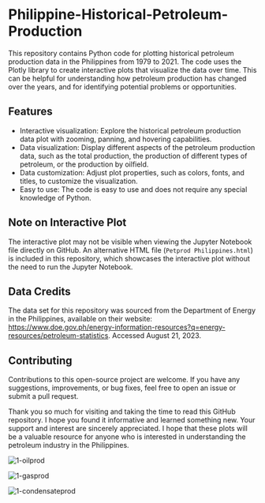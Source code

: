 # Philippine-Historical-Petroleum-Production
This repository contains Python code for plotting historical petroleum production data in the Philippines from 1979 to 2021. The code uses the Plotly library to create interactive plots that visualize the data over time. This can be helpful for understanding how petroleum production has changed over the years, and for identifying potential problems or opportunities.

## Features
- Interactive visualization: Explore the historical petroleum production data plot with zooming, panning, and hovering capabilities.
- Data visualization: Display different aspects of the petroleum production data, such as the total production, the production of different types of petroleum, or the production by oilfield.
- Data customization: Adjust plot properties, such as colors, fonts, and titles, to customize the visualization.
- Easy to use: The code is easy to use and does not require any special knowledge of Python.

## Note on Interactive Plot
The interactive plot may not be visible when viewing the Jupyter Notebook file directly on GitHub. An alternative HTML file (`Petprod Philippines.html`) is included in this repository, which showcases the interactive plot without the need to run the Jupyter Notebook.

## Data Credits
The data set for this repository was sourced from the Department of Energy in the Philippines, available on their website: https://www.doe.gov.ph/energy-information-resources?q=energy-resources/petroleum-statistics. Accessed August 21, 2023.

## Contributing
Contributions to this open-source project are welcome. If you have any suggestions, improvements, or bug fixes, feel free to open an issue or submit a pull request.

Thank you so much for visiting and taking the time to read this GitHub repository. I hope you found it informative and learned something new. Your support and interest are sincerely appreciated. I hope that these plots will be a valuable resource for anyone who is interested in understanding the petroleum industry in the Philippines.

![1-oilprod](https://github.com/maribickpostanes/Philippine-Historical-Petroleum-Production/assets/127098659/c693e492-004e-4a4f-a9a7-890d883531c3)

![1-gasprod](https://github.com/maribickpostanes/Philippine-Historical-Petroleum-Production/assets/127098659/a403a170-eb47-4ad6-b0fb-bb95ae4c2ce0)

![1-condensateprod](https://github.com/maribickpostanes/Philippine-Historical-Petroleum-Production/assets/127098659/09f62cab-e530-470d-b06c-4aa042991cba)
